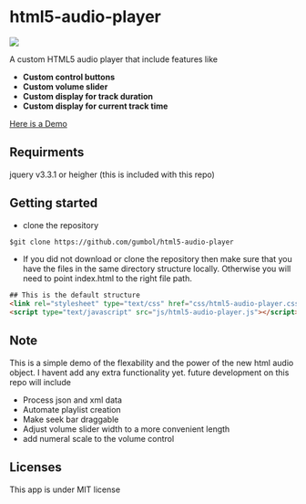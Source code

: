 # html5-audio-player
 <img src="https://img.shields.io/badge/License-MIT-blue.svg">
  
A custom HTML5 audio player that include features like 

- **Custom control buttons**
- **Custom volume slider**
- **Custom display for track duration**
- **Custom display for current track time**

[Here is a Demo](https://html5-audio-player.herokuapp.com)

## Requirments
jquery v3.3.1 or heigher (this is included with this repo)


## Getting started
* clone the repository
```html
$git clone https://github.com/gumbol/html5-audio-player
```

* If you did not download or clone the repository then make sure that you have the files in the same directory structure locally. Otherwise you will need to point index.html to the right file path.

```html
## This is the default structure
<link rel="stylesheet" type="text/css" href="css/html5-audio-player.css">
<script type="text/javascript" src="js/html5-audio-player.js"></script>
```
## Note
This is a simple demo of the flexability and the power of the new html audio object. I havent add any extra functionality yet.
future development on this repo will include
* Process json and xml data
* Automate playlist creation
* Make seek bar draggable
* Adjust volume slider width to a more convenient length
* add numeral scale to the volume control


## Licenses
This app is under MIT license

